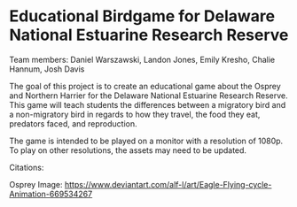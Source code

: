 # Educational Birdgame for Delaware National Estuarine Research Reserve 
Team members: Daniel Warszawski, Landon Jones, Emily Kresho, Chalie Hannum, Josh Davis

The goal of this project is to create an educational game about the Osprey and Northern Harrier for the Delaware National Estuarine Research Reserve. This game will teach students the differences between a migratory bird and a non-migratory bird in regards to how they travel, the food they eat, predators faced, and reproduction.

The game is intended to be played on a monitor with a resolution of 1080p. To play on other resolutions, the assets may need to be updated.

Citations:

Osprey Image: https://www.deviantart.com/alf-l/art/Eagle-Flying-cycle-Animation-669534267
